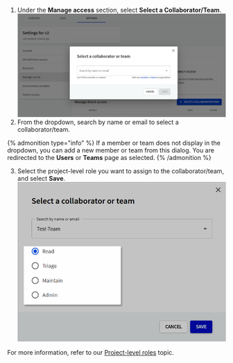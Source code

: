 1. Under the **Manage access** section, select **Select a Collaborator/Team**.
   ![Select a collaborator](./images/select-collaborator.png)
2. From the dropdown, search by name or email to select a collaborator/team.

{% admonition type="info" %}
If a member or team does not display in the dropdown, you can add a new member or team from this dialog. You are redirected to the **Users** or **Teams** page as selected.
{% /admonition %}

3. Select the project-level role you want to assign to the collaborator/team, and select **Save**.
   ![Select a collaborator role](./images/select-collaborator-role.png#width=300px;height:150px;)

For more information, refer to our [Project-level roles](../people/roles-permissions.md#project-level-roles) topic.
